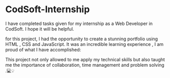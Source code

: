 # CodSoft-Internship
I have completed tasks given for my internship as a Web Developer in CodSoft. I hope it will be helpful.

for this project, I had the opportunity to create a stunning portfolio using HTML , CSS and JavaScript. It was an incredible learning experience , I am proud of what I have accomplished:

This project not only allowed to me apply my technical skills but also taught me the importance of collaboration, time management and problem solving .💻💡


